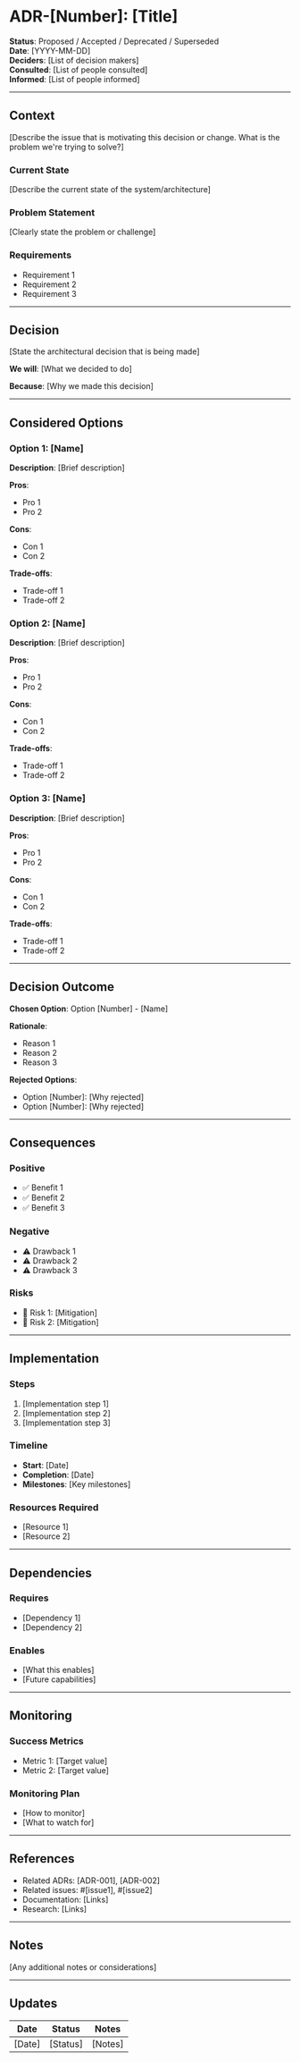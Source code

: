 # ADR-[Number]: [Title]

**Status**: Proposed / Accepted / Deprecated / Superseded  
**Date**: [YYYY-MM-DD]  
**Deciders**: [List of decision makers]  
**Consulted**: [List of people consulted]  
**Informed**: [List of people informed]

---

## Context

[Describe the issue that is motivating this decision or change. What is the problem we're trying to solve?]

### Current State

[Describe the current state of the system/architecture]

### Problem Statement

[Clearly state the problem or challenge]

### Requirements

- Requirement 1
- Requirement 2
- Requirement 3

---

## Decision

[State the architectural decision that is being made]

**We will**: [What we decided to do]

**Because**: [Why we made this decision]

---

## Considered Options

### Option 1: [Name]

**Description**: [Brief description]

**Pros**:
- Pro 1
- Pro 2

**Cons**:
- Con 1
- Con 2

**Trade-offs**:
- Trade-off 1
- Trade-off 2

### Option 2: [Name]

**Description**: [Brief description]

**Pros**:
- Pro 1
- Pro 2

**Cons**:
- Con 1
- Con 2

**Trade-offs**:
- Trade-off 1
- Trade-off 2

### Option 3: [Name]

**Description**: [Brief description]

**Pros**:
- Pro 1
- Pro 2

**Cons**:
- Con 1
- Con 2

**Trade-offs**:
- Trade-off 1
- Trade-off 2

---

## Decision Outcome

**Chosen Option**: Option [Number] - [Name]

**Rationale**:
- Reason 1
- Reason 2
- Reason 3

**Rejected Options**:
- Option [Number]: [Why rejected]
- Option [Number]: [Why rejected]

---

## Consequences

### Positive

- ✅ Benefit 1
- ✅ Benefit 2
- ✅ Benefit 3

### Negative

- ⚠️ Drawback 1
- ⚠️ Drawback 2
- ⚠️ Drawback 3

### Risks

- 🔴 Risk 1: [Mitigation]
- 🔴 Risk 2: [Mitigation]

---

## Implementation

### Steps

1. [Implementation step 1]
2. [Implementation step 2]
3. [Implementation step 3]

### Timeline

- **Start**: [Date]
- **Completion**: [Date]
- **Milestones**: [Key milestones]

### Resources Required

- [Resource 1]
- [Resource 2]

---

## Dependencies

### Requires

- [Dependency 1]
- [Dependency 2]

### Enables

- [What this enables]
- [Future capabilities]

---

## Monitoring

### Success Metrics

- Metric 1: [Target value]
- Metric 2: [Target value]

### Monitoring Plan

- [How to monitor]
- [What to watch for]

---

## References

- Related ADRs: [ADR-001], [ADR-002]
- Related issues: #[issue1], #[issue2]
- Documentation: [Links]
- Research: [Links]

---

## Notes

[Any additional notes or considerations]

---

## Updates

| Date | Status | Notes |
|------|--------|-------|
| [Date] | [Status] | [Notes] |

